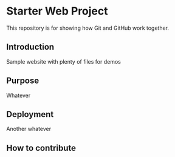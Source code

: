 # Starter Web Project

This repository is for showing how Git and GitHub work together.

## Introduction

Sample website with plenty of files for demos

## Purpose
Whatever

## Deployment
Another whatever

## How to contribute